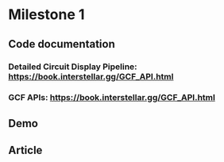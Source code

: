 # Milestone 1

## Code documentation

### Detailed Circuit Display Pipeline: https://book.interstellar.gg/GCF_API.html 



### GCF APIs: https://book.interstellar.gg/GCF_API.html


## Demo

## Article